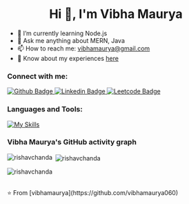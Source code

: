  <h1 align="center">Hi 👋, I'm Vibha Maurya</h1>

- 🌱 I’m currently learning Node.js
- 💬 Ask me anything about MERN, Java
- 📫 How to reach me: vibhamaurya@gmail.com
- 📄 Know about my experiences <a href="https://drive.google.com/file/d/1NoO0eECrOdzNG2PupSN_zRX6vwPUsOOa/view?usp=drive_link">here</a>
  
### Connect with me:
<div id="badges">
  <a href="https://github.com/vibhamaurya060">
    <img src="https://img.shields.io/badge/Github-white?style=for-the-badge&logo=Github&logoColor=black" alt="Github Badge"/>
  </a>
   <a href="https://www.linkedin.com/in/vibhamaurya060/">
    <img src="https://img.shields.io/badge/Linkedin-blue?style=for-the-badge&logo=Linkedin&logoColor=white" alt="Linkedin Badge"/>
  </a>
   <a href="https://leetcode.com/u/Vibha060/">
    <img src="https://img.shields.io/badge/Leetcode-gray?style=for-the-badge&logo=leetcode&logoColor=orange" alt="Leetcode Badge"/>
  </a>
</div>

### Languages and Tools:
[![My Skills](https://skillicons.dev/icons?i=github,git,figma,html,css,js,react,nodejs,mysql,mongodb,java)](https://skillicons.dev)

### Vibha Maurya's GitHub activity graph

<p><img align="left" src="https://github-readme-stats.vercel.app/api/top-langs?username=vibhamaurya060&show_icons=true&locale=en&layout=compact&theme=light" alt="rishavchanda" /></p>

<p>&nbsp;<img align="center" src="https://github-readme-stats.vercel.app/api?username=vibhamaurya060&show_icons=true&locale=en&theme=light" alt="rishavchanda" /></p>

<p><img align="center" src="https://github-readme-streak-stats.herokuapp.com/?user=vibhamaurya060&&theme=light" alt="rishavchanda" /></p>


<br>
⭐️ From [vibhamaurya](https://github.com/vibhamaurya060)
